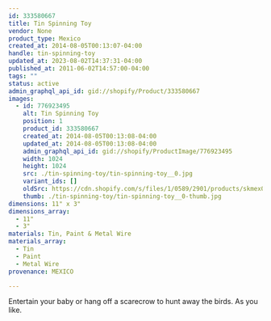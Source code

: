 ```yaml
---
id: 333580667
title: Tin Spinning Toy
vendor: None
product_type: Mexico
created_at: 2014-08-05T00:13:07-04:00
handle: tin-spinning-toy
updated_at: 2023-08-02T14:37:31-04:00
published_at: 2011-06-02T14:57:00-04:00
tags: ""
status: active
admin_graphql_api_id: gid://shopify/Product/333580667
images:
  - id: 776923495
    alt: Tin Spinning Toy
    position: 1
    product_id: 333580667
    created_at: 2014-08-05T00:13:08-04:00
    updated_at: 2014-08-05T00:13:08-04:00
    admin_graphql_api_id: gid://shopify/ProductImage/776923495
    width: 1024
    height: 1024
    src: ./tin-spinning-toy/tin-spinning-toy__0.jpg
    variant_ids: []
    oldSrc: https://cdn.shopify.com/s/files/1/0589/2901/products/skmex0093.tif.jpeg?v=1407211988
    thumb: ./tin-spinning-toy/tin-spinning-toy__0-thumb.jpg
dimensions: 11" x 3"
dimensions_array:
  - 11"
  - 3"
materials: Tin, Paint & Metal Wire
materials_array:
  - Tin
  - Paint
  - Metal Wire
provenance: MEXICO

---
```


Entertain your baby or hang off a scarecrow to hunt away the birds. As you like.